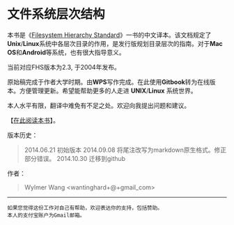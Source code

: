 # 文件系统层次结构

本书是《[Filesystem Hierarchy Standard](www.pathname.com/fhs)》一书的中文译本。该文档规定了**Unix**/**Linux**系统中各层次目录的作用，是发行版规划目录层次的指南。对于**Mac OS**和**Android**等系统，也有很大指导意义。


当前对应FHS版本为2.3, 于2004年发布。

原始稿完成于作者大学时期。由**WPS**写作完成。在此使用**Gitbook**转为在线版本。方便管理更新。希望能帮助更多的人走进 **UNIX**/**Linux** 系统世界。

本人水平有限，翻译中难免有不足之处。欢迎向我提出问题和建议。

【[在此阅读本书](http://wylmer_cn.gitbooks.io/filesystem-hierarchy-standard/content/)】。

版本历史：
> 2014.06.21 初始版本
> 2014.09.08 将尾注改写为markdown原生格式。修正部分错误。
> 2014.10.30 迁移到github

作者：
> Wylmer Wang &lt;wantinghard+@+gmail_com&gt;

---
```
如果您觉得这份工作对自己有帮助，欢迎表达你的支持，包括赞助。
本人的支付宝账户为Gmail邮箱。
```

